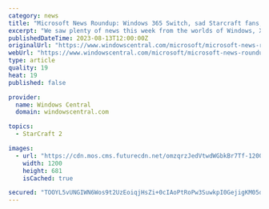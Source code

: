 ```yaml
---
category: news
title: "Microsoft News Roundup: Windows 365 Switch, sad Starcraft fans, and Windows 11 cutting support for 44 CPUs"
excerpt: "We saw plenty of news this week from the worlds of Windows, Xbox, and PC gaming, and you can catch up right here."
publishedDateTime: 2023-08-13T12:00:00Z
originalUrl: "https://www.windowscentral.com/microsoft/microsoft-news-roundup-windows-365-switch-sad-starcraft-fans-and-windows-11-cutting-support-for-44-cpus"
webUrl: "https://www.windowscentral.com/microsoft/microsoft-news-roundup-windows-365-switch-sad-starcraft-fans-and-windows-11-cutting-support-for-44-cpus"
type: article
quality: 19
heat: 19
published: false

provider:
  name: Windows Central
  domain: windowscentral.com

topics:
  - StarCraft 2

images:
  - url: "https://cdn.mos.cms.futurecdn.net/omzqrzJedVtwdWGbkBr7Tf-1200-80.jpg"
    width: 1200
    height: 681
    isCached: true

secured: "TOOYL5vUNGIWN6Wos9t2UzEoiqjHsZi+0cIAoPtRoPw3SuwkpI0GejigKM05d3CUs3eod3Dl5TLeP9Ti7EHn5/CTKEPb5ERAdb1aiQmYWlWkbi+5RQh3W3EXL5eEWCNYwCs2rOzzFp4vqIOzbTVCKFii7BMoeDEU0mhLNMQZxXGIsYv+ynWuH9ihxrACUQOtoxyYS6SBbaXWizeWtG+2hXXdCeV81PByDbZ+OPhiX9gbnqXbVgp06SOv7PnUxKJa9hYPo8QL2qDE+sPEm340Y99X3HyMKXjWUV8EEwRk61l99EIYsNCxZ4Y0hPG66RUVKUnqoyO7CyCsG7TtICz0b1enTiKxermWzTo9tSQrsiA=;Xd/bwQMfjHTvYK+yb/g/aw=="
---
```



